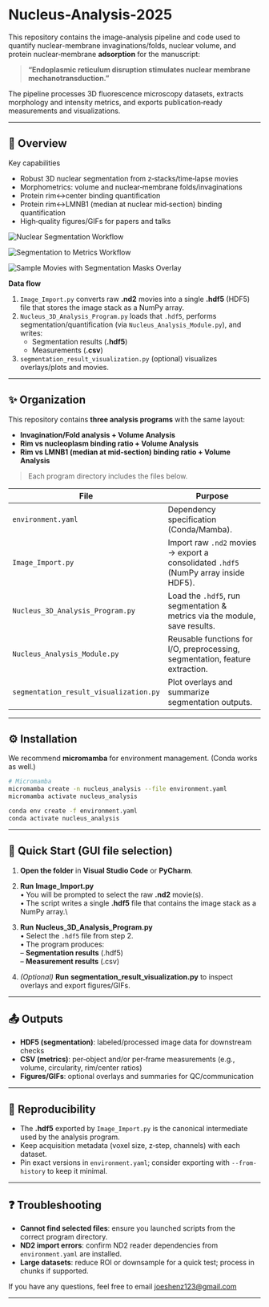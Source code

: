 # Nucleus-Analysis-2025

This repository contains the image-analysis pipeline and code used to quantify nuclear-membrane invaginations/folds, nuclear volume, and protein nuclear‑membrane **adsorption** for the manuscript:

> **“Endoplasmic reticulum disruption stimulates nuclear membrane mechanotransduction.”**

The pipeline processes 3D fluorescence microscopy datasets, extracts morphology and intensity metrics, and exports publication‑ready measurements and visualizations.

---

## 📌 Overview

Key capabilities

- Robust 3D nuclear segmentation from z‑stacks/time‑lapse movies
- Morphometrics: volume and nuclear‑membrane folds/invaginations
- Protein rim↔center binding quantification
- Protein rim↔LMNB1 (median at nuclear mid‑section) binding quantification
- High‑quality figures/GIFs for papers and talks

![Nuclear Segmentation Workflow](/Pipeline%20Image/Nucleus%20Analysis%20Pipeline%201.png)

![Segmentation to Metrics Workflow ](/Pipeline%20Image/Nucleus%20Analysis%20Pipeline%202.png)

![Sample Movies with Segmentation Masks Overlay](/Pipeline%20Image/workflow.gif)

**Data flow**

1. `Image_Import.py` converts raw **.nd2** movies into a single **.hdf5** (HDF5) file that stores the image stack as a NumPy array.
2. `Nucleus_3D_Analysis_Program.py` loads that `.hdf5`, performs segmentation/quantification (via `Nucleus_Analysis_Module.py`), and writes:
   - Segmentation results (**.hdf5**)
   - Measurements (**.csv**)
3. `segmentation_result_visualization.py` (optional) visualizes overlays/plots and movies.

---

## ✨ Organization

This repository contains **three analysis programs** with the same layout:

- **Invagination/Fold analysis + Volume Analysis**
- **Rim vs nucleoplasm binding ratio + Volume Analysis**
- **Rim vs LMNB1 (median at mid‑section) binding ratio + Volume Analysis**

> Each program directory includes the files below.

| File                                   | Purpose                                                                             |
| -------------------------------------- | ----------------------------------------------------------------------------------- |
| `environment.yaml`                     | Dependency specification (Conda/Mamba).                                             |
| `Image_Import.py`                      | Import raw `.nd2` movies → export a consolidated `.hdf5` (NumPy array inside HDF5). |
| `Nucleus_3D_Analysis_Program.py`       | Load the `.hdf5`, run segmentation & metrics via the module, save results.          |
| `Nucleus_Analysis_Module.py`           | Reusable functions for I/O, preprocessing, segmentation, feature extraction.        |
| `segmentation_result_visualization.py` | Plot overlays and summarize segmentation outputs.                                   |

---

## ⚙ Installation

We recommend **micromamba** for environment management. (Conda works as well.)

```bash
# Micromamba
micromamba create -n nucleus_analysis --file environment.yaml
micromamba activate nucleus_analysis
```

```bash
conda env create -f environment.yaml
conda activate nucleus_analysis
```

---

## 🚀 Quick Start (GUI file selection)

1. **Open the folder** in **Visual Studio Code** or **PyCharm**.

2. **Run** **Image_Import.py**\
   • You will be prompted to select the raw **.nd2** movie(s).\
   • The script writes a single **.hdf5** file that contains the image stack as a NumPy array.\
3. **Run** **Nucleus_3D_Analysis_Program.py**\
   • Select the `.hdf5` file from step 2.\
   • The program produces:\
   – **Segmentation results** (.hdf5)\
   – **Measurement results** (.csv)
   
4. *(Optional)* **Run** **segmentation_result_visualization.py** to inspect overlays and export figures/GIFs.


---

## 📤 Outputs

- **HDF5 (segmentation)**: labeled/processed image data for downstream checks
- **CSV (metrics)**: per‑object and/or per‑frame measurements (e.g., volume, circularity, rim/center ratios)
- **Figures/GIFs**: optional overlays and summaries for QC/communication

---

## 🧪 Reproducibility

- The **.hdf5** exported by `Image_Import.py` is the canonical intermediate used by the analysis program.
- Keep acquisition metadata (voxel size, z‑step, channels) with each dataset.
- Pin exact versions in `environment.yaml`; consider exporting with `--from-history` to keep it minimal.

---

## ❓ Troubleshooting

- **Cannot find selected files**: ensure you launched scripts from the correct program directory.
- **ND2 import errors**: confirm ND2 reader dependencies from `environment.yaml` are installed.
- **Large datasets**: reduce ROI or downsample for a quick test; process in chunks if supported.

If you have any questions, feel free to email joeshenz123@gmail.com

---

